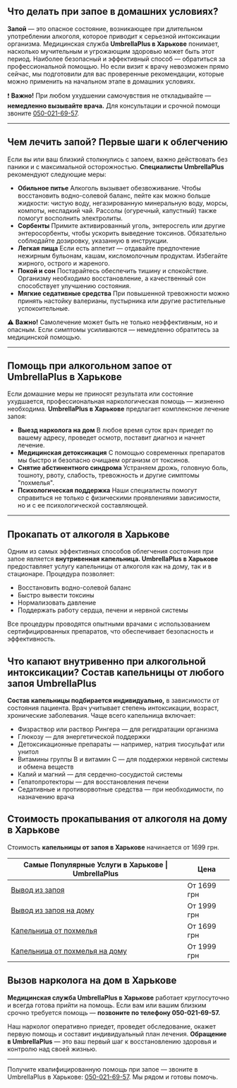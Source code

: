 
## Что делать при запое в домашних условиях?

**Запой** — это опасное состояние, возникающее при длительном употреблении алкоголя, которое приводит к серьезной интоксикации организма. Медицинская служба **UmbrellaPlus в Харькове** понимает, насколько мучительным и угрожающим здоровью может быть этот период.
Наиболее безопасный и эффективный способ — обратиться за профессиональной помощью. Но если визит к врачу невозможен прямо сейчас, мы подготовили для вас проверенные рекомендации, которые можно применить на начальном этапе в домашних условиях.

❗ **Важно!** При любом ухудшении самочувствия не откладывайте — **немедленно вызывайте врача.** Для консультации и срочной помощи звоните [050-021-69-57](tel:0500216957).

***

## Чем лечить запой? Первые шаги к облегчению

Если вы или ваш близкий столкнулись с запоем, важно действовать без паники и с максимальной осторожностью. **Специалисты UmbrellaPlus** рекомендуют следующие меры:

* **Обильное питье**
  Алкоголь вызывает обезвоживание. Чтобы восстановить водно-солевой баланс, пейте как можно больше жидкости: чистую воду, негазированную минеральную воду, морсы, компоты, несладкий чай. Рассолы (огуречный, капустный) также помогут восполнить электролиты.
* **Сорбенты**
  Примите активированный уголь, энтеросгель или другие энтеросорбенты, чтобы ускорить выведение токсинов. Обязательно соблюдайте дозировку, указанную в инструкции.
* **Легкая пища**
  Если есть аппетит — отдавайте предпочтение нежирным бульонам, кашам, кисломолочным продуктам. Избегайте жирного, острого и жареного.
* **Покой и сон**
  Постарайтесь обеспечить тишину и спокойствие. Организму необходимо восстановление, а качественный сон способствует улучшению состояния.
* **Мягкие седативные средства**
  При повышенной тревожности можно принять настойку валерианы, пустырника или другие растительные успокоительные.

⚠️ **Важно!** Самолечение может быть не только неэффективным, но и опасным. Если симптомы усиливаются — немедленно обратитесь за медицинской помощью.

***

## Помощь при алкогольном запое от UmbrellaPlus в Харькове

Если домашние меры не приносят результата или состояние ухудшается, профессиональная наркологическая помощь — жизненно необходима.
**UmbrellaPlus в Харькове** предлагает комплексное лечение запоя:

* **Выезд нарколога на дом**
  В любое время суток врач приедет по вашему адресу, проведет осмотр, поставит диагноз и начнет лечение.
* **Медицинская детоксикация**
  С помощью современных препаратов мы быстро и безопасно очищаем организм от токсинов.
* **Снятие абстинентного синдрома**
  Устраняем дрожь, головную боль, тошноту, рвоту, слабость, тревожность и другие симптомы "похмелья".
* **Психологическая поддержка**
  Наши специалисты помогут справиться не только с физическими проявлениями зависимости, но и с ее психологической составляющей.

***

## Прокапать от алкоголя в Харькове

Одним из самых эффективных способов облегчения состояния при запое является **внутривенная капельница.
UmbrellaPlus в Харькове** предоставляет услугу капельницы от алкоголя как на дому, так и в стационаре. Процедура позволяет:

* Восстановить водно-солевой баланс
* Быстро вывести токсины
* Нормализовать давление
* Поддержать работу сердца, печени и нервной системы

Все процедуры проводятся опытными врачами с использованием сертифицированных препаратов, что обеспечивает безопасность и эффективность.

## Что капают внутривенно при алкогольной интоксикации? Состав капельницы от любого запоя UmbrellaPlus

**Состав капельницы подбирается индивидуально,** в зависимости от состояния пациента. Врач учитывает степень интоксикации, возраст, хронические заболевания. Чаще всего капельница включает:

* Физраствор или раствор Рингера — для регидратации организма
* Глюкозу — для энергетической поддержки
* Детоксикационные препараты — например, натрия тиосульфат или унитол
* Витамины группы B и витамин C — для поддержки нервной системы и обмена веществ
* Калий и магний — для сердечно-сосудистой системы
* Гепатопротекторы — для восстановления печени
* Седативные и противорвотные средства — при необходимости, по назначению врача

## Стоимость прокапывания от алкоголя на дому в Харькове

Стоимость **капельницы от запоя в Харькове** начинается от 1699 грн.

| Самые Популярные Услуги в Харькове \| UmbrellaPlus                                                            | Цена        |
| ------------------------------------------------------------------------------------------------------------- | ----------- |
| [Вывод из запоя](https://umbrella-plus.com.ua/kharkiv/vivod-iz-zapoia-kharkiv/)                               | От 1699 грн |
| [Вывод из запоя на дому](https://umbrella-plus.com.ua/kharkiv/vivod-iz-zapoia-na-domy-kharkiv/)               | От 1999 грн |
| [Капельница от похмелья](https://umbrella-plus.com.ua/kharkiv/kapelnica_ot_alkogola_kharkiv/)                 | От 1699 грн |
| [Капельница от похмелья на дому](https://umbrella-plus.com.ua/kharkiv/kapelnica_ot_alkogola_na_domy_kharkiv/) | От 1999 грн |

## Вызов нарколога на дом в Харькове

**Медицинская служба UmbrellaPlus в Харькове** работает круглосуточно и всегда готова прийти на помощь. Если вам или вашим близким срочно требуется помощь — **позвоните по телефону 050-021-69-57.**

Наш нарколог оперативно приедет, проведет обследование, окажет первую помощь и составит индивидуальный план лечения.
**Обращение в UmbrellaPlus** — это ваш первый шаг к восстановлению здоровья и контролю над своей жизнью.

***

Получите квалифицированную помощь при запое — звоните в UmbrellaPlus в Харькове: [050-021-69-57](tel:0500216957).
Мы рядом и готовы помочь.
